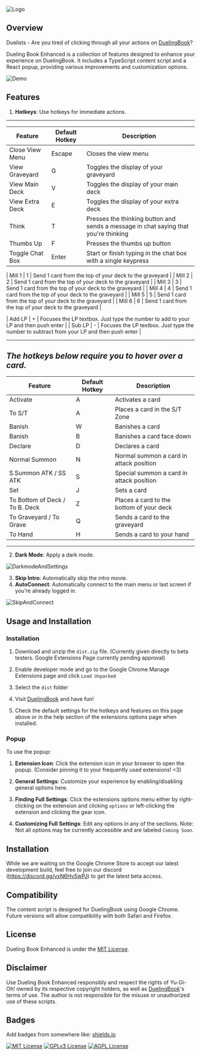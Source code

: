 
![Logo](https://i.imgur.com/Z7pklez.png)

## Overview

Duelists - Are you tired of clicking through all your actions on [DuelingBook](https://www.duelingbook.com/html5)?

Dueling Book Enhanced is a collection of features designed to enhance your experience on DuelingBook. It includes a TypeScript content script and a React popup, providing various improvements and customization options.

![Demo](https://github.com/alexjraymond/DuelingBookEnhanced/blob/main/src/assets/images/demo-medium.gif?raw=true)

## Features

1. **Hotkeys**: Use hotkeys for immediate actions.

---
| Feature | Default Hotkey | Description |
| ------- | -------------- | ----------- |
| Close View Menu | Escape | Closes the view menu | 
| View Graveyard | G | Toggles the display of your graveyard | 
| View Main Deck | V | Toggles the display of your main deck |
| View Extra Deck | E | Toggles the display of your extra deck |
| Think | T | Presses the thinking button and sends a message in chat saying that you're thinking |
| Thumbs Up | F | Presses the thumbs up button | 
| Toggle Chat Box | Enter | Start or finish typing in the chat box with a single keypress |

| Mill 1 | 1 | Send 1 card from the top of your deck to the graveyard | 
| Mill 2 | 2 | Send 1 card from the top of your deck to the graveyard | 
| Mill 3 | 3 | Send 1 card from the top of your deck to the graveyard | 
| Mill 4 | 4 | Send 1 card from the top of your deck to the graveyard | 
| Mill 5 | 5 | Send 1 card from the top of your deck to the graveyard | 
| Mill 6 | 6 | Send 1 card from the top of your deck to the graveyard | 

| Add LP | + | Focuses the LP textbox. Just type the number to add to your LP and then push enter | 
| Sub LP | - | Focuses the LP textbox. Just type the number to subtract from your LP and then push enter | 

---

   ***The hotkeys below require you to hover over a card.***
---
| **Feature** | **Default Hotkey** | **Description** |
| ------- | -------------- | ----------- |
| Activate | A | Activates a card |
| To S/T | A | Places a card in the S/T Zone |
| Banish | W | Banishes a card |
| Banish | B | Banishes a card face down|
| Declare | D | Declares a card |
| Normal Summon | N | Normal summon a card in attack position |
| S.Summon ATK / SS ATK | S | Special summon a card in attack position |
| Set | J | Sets a card | 
| To Bottom of Deck / To B. Deck | Z | Places a card to the bottom of your deck |
| To Graveyard / To Grave | Q | Sends a card to the graveyard | 
| To Hand | H | Sends a card to your hand | 

---

2. **Dark Mode**: Apply a dark mode.

![DarkmodeAndSettings](https://github.com/alexjraymond/DuelingBookEnhanced/blob/main/src/assets/images/nightmode-and-settings.gif?raw=true)

3. **Skip Intro**: Automatically skip the intro movie.
4. **AutoConnect**: Automatically connect to the main menu or last screen if you're already logged in.

![SkipAndConnect](https://github.com/alexjraymond/DuelingBookEnhanced/blob/main/src/assets/images/skip-and-connect.gif?raw=true)

## Usage and Installation

###  Installation

1. Download and unzip the `dist.zip` file. (Currently given directly to beta testers. Google Extensions Page currently pending approval)

2. Enable developer mode and go to the Google Chrome Manage Extensions page and click `Load Unpacked`

3. Select the `dist` folder

4. Visit [DuelingBook](https://www.duelingbook.com/html5) and have fun!

5. Check the default settings for the hotkeys and features on this page above or in the help section of the extensions options page when installed.

### Popup

To use the popup:

1. **Extension Icon**: Click the extension icon in your browser to open the popup. (Consider pinning it to your frequently used extensions! <3)

2. **General Settings**: Customize your experience by enabling/disabling general options here.

3. **Finding Full Settings**: Click the extensions options menu either by right-clicking on the extension and clicking `options` or left-clicking the extension and clicking the gear icon.

4. **Customizing Full Settings**:  Edit any options in any of the sections. Note: Not all options may be currently accessible and are labeled `Coming Soon`.

## Installation

While we are waiting on the Google Chrome Store to accept our latest development build, feel free to join our discord (https://discord.gg/vxN6HvSwPJ) to get the latest beta access.


## Compatibility

The content script is designed for DuelingBook using Google Chrome. Future versions will allow compatibility with both Safari and Firefox.

## License

Dueling Book Enhanced is under the [MIT License](LICENSE.md).

## Disclaimer

Use Dueling Book Enhanced responsibly and respect the rights of Yu-Gi-Oh! owned by its respective copyright holders, as well as [DuelingBook](https://www.duelingbook.com/html5)'s terms of use. The author is not responsible for the misuse or unauthorized use of these scripts.

## Badges

Add badges from somewhere like: [shields.io](https://shields.io/)

[![MIT License](https://img.shields.io/badge/License-MIT-green.svg)](https://choosealicense.com/licenses/mit/)
[![GPLv3 License](https://img.shields.io/badge/License-GPL%20v3-yellow.svg)](https://opensource.org/licenses/)
[![AGPL License](https://img.shields.io/badge/license-AGPL-blue.svg)](http://www.gnu.org/licenses/agpl-3.0)
